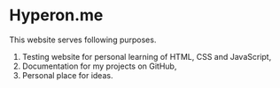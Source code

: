 # Hyperon.me
This website serves following purposes.
1. Testing website for personal learning of HTML, CSS and JavaScript,
2. Documentation for my projects on GitHub,
3. Personal place for ideas.
